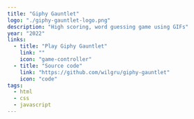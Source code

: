 ```yaml
---
title: "Giphy Gauntlet"
logo: "./giphy-gauntlet-logo.png"
description: "High scoring, word guessing game using GIFs"
year: "2022"
links:
  - title: "Play Giphy Gauntlet"
    link: ""
    icon: "game-controller"
  - title: "Source code"
    link: "https://github.com/wilgru/giphy-gauntlet"
    icon: "code"
tags:
  - html
  - css
  - javascript
---
```

